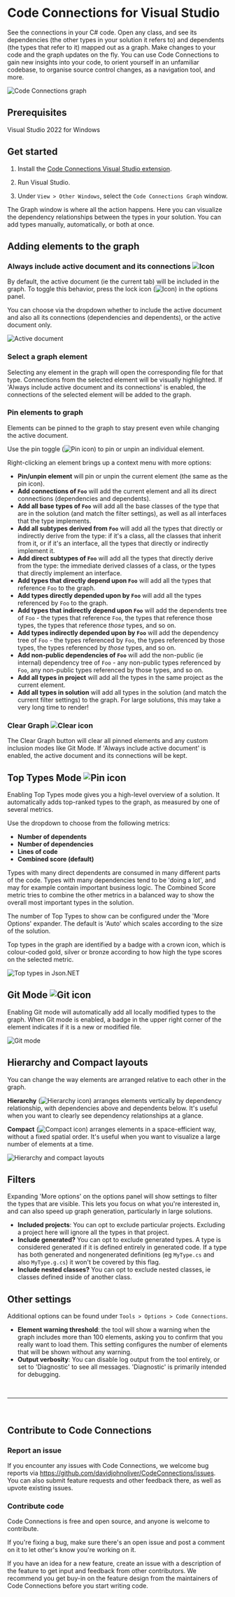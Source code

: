 # Code Connections for Visual Studio

See the connections in your C# code. Open any class, and see its dependencies (the other types in your solution it refers to) and dependents (the types that refer to it) mapped out as a graph. Make changes to your code and the graph updates on the fly. You can use Code Connections to gain new  insights into your code, to orient yourself in an unfamiliar codebase, to organise source control changes, as a navigation tool, and more.

![Code Connections graph](doc/assets/Graph-CC-1.png)

## Prerequisites

Visual Studio 2022 for Windows

## Get started

1. Install the [Code Connections Visual Studio extension](https://marketplace.visualstudio.com/items?itemName=DavidOliver.codeconnections).

2. Run Visual Studio.

3. Under `View > Other Windows`, select the `Code Connections Graph` window.

The Graph window is where all the action happens. Here you can visualize the dependency relationships between the types in your solution. You can add types manually, automatically, or both at once.

## Adding elements to the graph

### Always include active document and its connections ![Icon](doc/assets/Always-show-icon-and-dropdown.png)

By default, the active document (ie the current tab) will be included in the graph. To toggle this behavior, press the lock icon (![Icon](doc/assets/Always-show-icon.png)) in the options panel.

You can choose via the dropdown whether to include the active document and also all its connections (dependencies and dependents), or the active document only.

![Active document](doc/assets/Graph-active-document.png)

### Select a graph element

Selecting any element in the graph will open the corresponding file for that type. Connections from the selected element will be visually highlighted. If 'Always include active document and its connections' is enabled, the connections of the selected element will be added to the graph.

### Pin elements to graph

Elements can be pinned to the graph to stay present even while changing the active document.

Use the pin toggle (![Pin icon](doc/assets/Pin-icon.png)) to pin or unpin an individual element.

Right-clicking an element brings up a context menu with more options:

 * **Pin/unpin element** will pin or unpin the current element (the same as the pin icon).
 * **Add connections of `Foo`** will add the current element and all its direct connections (dependencies and dependents).
 * **Add all base types of `Foo`** will add all the base classes of the type that are in the solution (and match the filter settings), as well as all interfaces that the type implements.
 * **Add all subtypes derived from `Foo`** will add all the types that directly or indirectly derive from the type: if it's a class, all the classes that inherit from it, or if it's an interface, all the types that directly or indirectly implement it.
 * **Add direct subtypes of `Foo`** will add all the types that directly derive from the type: the immediate derived classes of a class, or the types that directly implement an interface.
 * **Add types that directly depend upon `Foo`** will add all the types that reference `Foo` to the graph.
 * **Add types directly depended upon by `Foo`** will add all the types referenced by `Foo` to the graph.
 * **Add types that indirectly depend upon `Foo`** will add the dependents tree of `Foo` - the types that reference `Foo`, the types that reference those types, the types that reference *those* types, and so on.
 * **Add types indirectly depended upon by `Foo`** will add the dependency tree of `Foo` - the types referenced by `Foo`, the types referenced by those types, the types referenced by *those* types, and so on.
 * **Add non-public dependencies of `Foo`** will add the non-public (ie internal) dependency tree of `Foo` - any non-public types referenced by `Foo`, any non-public types referenced by those types, and so on.
 * **Add all types in project** will add all the types in the same project as the current element.
 * **Add all types in solution** will add all types in the solution (and match the current filter settings) to the graph. For large solutions, this may take a very long time to render!

### Clear Graph ![Clear icon](doc/assets/Clear-icon.png)

The Clear Graph button will clear all pinned elements and any custom inclusion modes like Git Mode. If 'Always include active document' is enabled, the active document and its connections will be kept.

## Top Types Mode ![Pin icon](doc/assets/Top-types-icon.png)

Enabling Top Types mode gives you a high-level overview of a solution. It automatically adds top-ranked types to the graph, as measured by one of several metrics.

Use the dropdown to choose from the following metrics:

 - **Number of dependents**
 - **Number of dependencies**
 - **Lines of code**
 - **Combined score (default)**

 Types with many direct dependents are consumed in many different parts of the code. Types with many dependencies tend to be 'doing a lot', and may for example contain important business logic. The Combined Score metric tries to combine the other metrics in a balanced way to show the overall most important types in the solution.

The number of Top Types to show can be configured under the 'More Options' expander. The default is 'Auto' which scales according to the size of the solution.

Top types in the graph are identified by a badge with a crown icon, which is colour-coded gold, silver or bronze according to how high the type scores on the selected metric.

![Top types in Json.NET](doc/assets/Json_net-top-types.png)

## Git Mode ![Git icon](doc/assets/Git-icon.png)

Enabling Git mode will automatically add all locally modified types to the graph. When Git mode is enabled, a badge in the upper right corner of the element indicates if it is a new or modified file.

![Git mode](doc/assets/Graph-Git-mode.png)

## Hierarchy and Compact layouts

You can change the way elements are arranged relative to each other in the graph.

**Hierarchy** (![Hierarchy icon](doc/assets/Hierarchy-icon.png)) arranges elements vertically by dependency relationship, with dependencies above and dependents below. It's useful when you want to clearly see dependency relationships at a glance.

**Compact** (![Compact icon](doc/assets/Compact-icon.png)) arranges elements in a space-efficient way, without a fixed spatial order. It's useful when you want to visualize a large number of elements at a time.

![Hierarchy and compact layouts](doc/assets/Graph-hierarchy-compact.png)

## Filters

Expanding 'More options' on the options panel will show settings to filter the types that are visible. This lets you focus on what you're interested in, and can also speed up graph generation, particularly in large solutions.

 * **Included projects**: You can opt to exclude particular projects. Excluding a project here will ignore all the types in that project.
 * **Include generated?** You can opt to exclude generated types. A type is considered generated if it is defined entirely in generated code. If a type has both generated and nongenerated definitions (eg `MyType.cs` and also `MyType.g.cs`) it won't be covered by this flag.
 * **Include nested classes?** You can opt to exclude nested classes, ie classes defined inside of another class.

## Other settings

Additional options can be found under `Tools > Options > Code Connections`.

 * **Element warning threshold**: the tool will show a warning when the graph includes more than 100 elements, asking you to confirm that you really want to load them. This setting configures the number of elements that will be shown without any warning.
 * **Output verbosity**: You can disable log output from the tool entirely, or set to 'Diagnostic' to see all messages. 'Diagnostic' is primarily intended for debugging.

<br/>

---

<br/>

## Contribute to Code Connections

### Report an issue

If you encounter any issues with Code Connections, we welcome bug reports via https://github.com/davidjohnoliver/CodeConnections/issues. You can also submit feature requests and other feedback there, as well as upvote existing issues.

### Contribute code

Code Connections is free and open source, and anyone is welcome to contribute. 

If you're fixing a bug, make sure there's an open issue and post a comment on it to let other's know you're working on it.

If you have an idea for a new feature, create an issue with a description of the feature to get input and feedback from other contributors. We recommend you get buy-in on the feature design from the maintainers of Code Connections before you start writing code.
